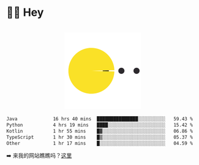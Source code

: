 
# 👋🏻 Hey
<div align="center">
	<br>
	<img src="https://raw.githubusercontent.com/Aniket965/Aniket965/master/pacman.svg?sanitize=true" width="200" height="200">
	<br>
</div>

<!--START_SECTION:waka-->

```text
Java             16 hrs 40 mins  ███████████████░░░░░░░░░░   59.43 %
Python           4 hrs 19 mins   ████░░░░░░░░░░░░░░░░░░░░░   15.42 %
Kotlin           1 hr 55 mins    █▓░░░░░░░░░░░░░░░░░░░░░░░   06.86 %
TypeScript       1 hr 30 mins    █▒░░░░░░░░░░░░░░░░░░░░░░░   05.37 %
Other            1 hr 17 mins    █░░░░░░░░░░░░░░░░░░░░░░░░   04.59 %
```

<!--END_SECTION:waka-->

 ➡️  来我的网站瞧瞧吗？[这里](https://www.shaolongfei.com)
